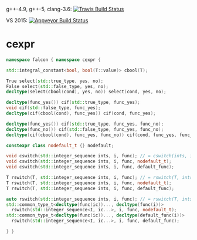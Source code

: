 g++-4.9, g++-5, clang-3.6: [![Travis Build Status](https://travis-ci.org/jonathanpoelen/falcon.cexpr.svg?branch=master)](https://travis-ci.org/jonathanpoelen/falcon.cexpr)

VS 2015: [![Appveyor Build Status](https://ci.appveyor.com/api/projects/status/github/jonathanpoelen/falcon.cexpr)](https://ci.appveyor.com/project/jonathanpoelen/falcon.cexpr)


# cexpr

```cpp
namespace falcon { namespace cexpr {

std::integral_constant<bool, bool(T::value)> cbool(T);

True select(std::true_type, yes, no);
False select(std::false_type, yes, no);
decltype(select(cbool(cond), yes, no)) select(cond, yes, no);

decltype(func_yes()) cif(std::true_type, func_yes);
void cif(std::false_type, func_yes);
decltype(cif(cbool(cond), func_yes)) cif(cond, func_yes);

decltype(func_yes()) cif(std::true_type, func_yes, func_no);
decltype(func_no()) cif(std::false_type, func_yes, func_no);
decltype(cif(cbool(cond), func_yes, func_no)) cif(cond, func_yes, func_no);

constexpr class nodefault_t {} nodefault;

void cswitch(std::integer_sequence ints, i, func); // = cswitch(ints, i, func, func)
void cswitch(std::integer_sequence ints, i, func, nodefault_t);
void cswitch(std::integer_sequence ints, i, func, default_func);

T rswitch(T, std::integer_sequence ints, i, func); // = rswitch(T, ints, i, func, func)
T rswitch(T, std::integer_sequence ints, i, func, nodefault_t);
T rswitch(T, std::integer_sequence ints, i, func, default_func);

auto rswitch(std::integer_sequence ints, i, func); // = rswitch(T, ints, i, func, func)
std::common_type_t<decltype(func(ic))..., decltype(func(i))>
  rswitch(std::integer_sequence<I, ic...>, i, func, nodefault_t);
std::common_type_t<decltype(func(ic))..., decltype(default_func(i))>
  rswitch(std::integer_sequence<I, ic...>, i, func, default_func);

} }
```
